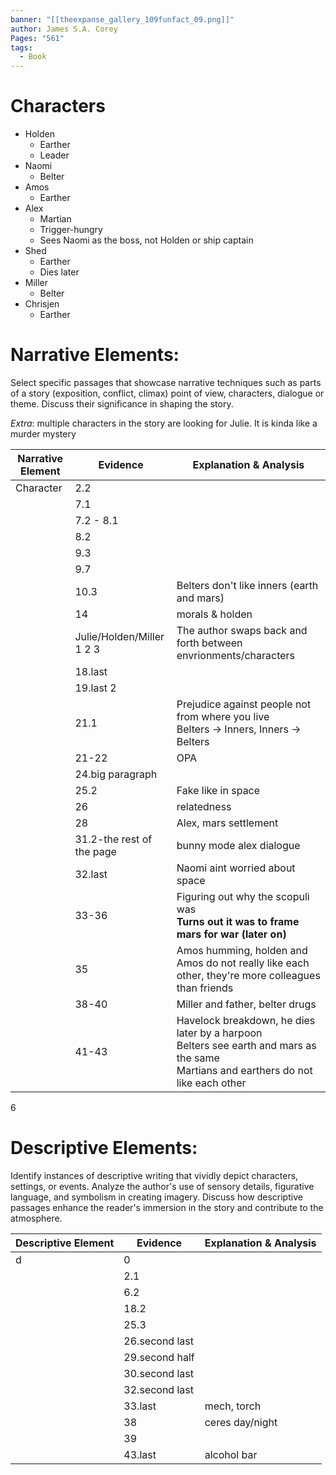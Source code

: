 ```yaml
---
banner: "[[theexpanse_gallery_109funfact_09.png]]"
author: James S.A. Corey
Pages: "561"
tags:
  - Book
---
```


# Characters
- Holden 
	- Earther
	- Leader
- Naomi
	- Belter
- Amos
	- Earther
- Alex
	- Martian
	- Trigger-hungry
	- Sees Naomi as the boss, not Holden or ship captain
- Shed
	- Earther
	- Dies later
- Miller
	- Belter
- Chrisjen
	- Earther
# Narrative Elements:
Select specific passages that showcase narrative techniques such as parts of a story (exposition, conflict, climax) point of view, characters, dialogue or theme. Discuss their significance in shaping the story.

*Extra*: multiple characters in the story are looking for Julie. It is kinda like a murder mystery

| Narrative  Element | Evidence                                        | Explanation & Analysis                                                                                                                   |
| ------------------ | ----------------------------------------------- | ---------------------------------------------------------------------------------------------------------------------------------------- |
| Character          | 2.2                                             |                                                                                                                                          |
|                    | 7.1                                             |                                                                                                                                          |
|                    | 7.2 - 8.1                                       |                                                                                                                                          |
|                    | 8.2                                             |                                                                                                                                          |
|                    | 9.3                                             |                                                                                                                                          |
|                    | 9.7                                             |                                                                                                                                          |
|                    | 10.3                                            | Belters don't like inners (earth and mars)                                                                                               |
|                    | 14                                              | morals & holden                                                                                                                          |
|                    | Julie/Holden/Miller<br>1         2            3 | The author swaps back and forth between envrionments/characters                                                                          |
|                    | 18.last                                         |                                                                                                                                          |
|                    | 19.last 2                                       |                                                                                                                                          |
|                    | 21.1                                            | Prejudice against people not from where you live<br>Belters -> Inners, Inners -> Belters                                                 |
|                    | 21-22                                           | OPA                                                                                                                                      |
|                    | 24.big paragraph                                |                                                                                                                                          |
|                    | 25.2                                            | Fake like in space                                                                                                                       |
|                    | 26                                              | relatedness                                                                                                                              |
|                    | 28                                              | Alex, mars settlement                                                                                                                    |
|                    | 31.2-the rest of the page                       | bunny mode alex dialogue                                                                                                                 |
|                    | 32.last                                         | Naomi aint worried about space                                                                                                           |
|                    | 33-36                                           | Figuring out why the scopuli was<br>**Turns out it was to frame mars for war (later on)**                                                |
|                    | 35                                              | Amos humming, holden and Amos do not really like each other, they're more colleagues than friends                                        |
|                    | 38-40                                           | Miller and father, belter drugs                                                                                                          |
|                    | 41-43                                           | Havelock breakdown, he dies later by a harpoon<br>Belters see earth and mars as the same<br>Martians and earthers do not like each other |
6
# Descriptive Elements:
Identify instances of descriptive writing that vividly depict characters, settings, or events.
Analyze the author's use of sensory details, figurative language, and symbolism in creating
imagery. Discuss how descriptive passages enhance the reader's immersion in the story and
contribute to the atmosphere.

| Descriptive  Element | Evidence       | Explanation & Analysis |
| -------------------- | -------------- | ---------------------- |
| d                    | 0              |                        |
|                      | 2.1            |                        |
|                      | 6.2            |                        |
|                      | 18.2           |                        |
|                      | 25.3           |                        |
|                      | 26.second last |                        |
|                      | 29.second half |                        |
|                      | 30.second last |                        |
|                      | 32.second last |                        |
|                      | 33.last        | mech, torch            |
|                      | 38             | ceres day/night        |
|                      | 39             |                        |
|                      | 43.last        | alcohol bar            |

